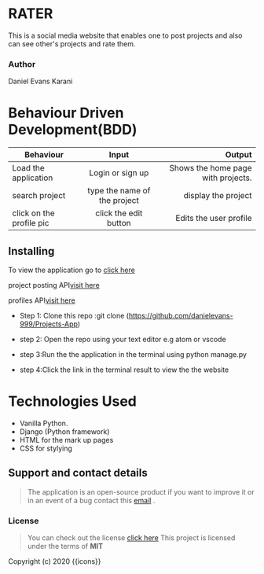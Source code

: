 

 # RATER
This is a social media website that enables one to post projects and also can see other's projects and rate them.

### Author

 Daniel Evans Karani

 # Behaviour Driven Development(BDD)

 | Behaviour                  | Input                  | Output                                             |
| ------------------------    |:----------------------:| --------------------------------------------------:|
| Load the application        | Login or sign up       | Shows the home page with projects.                 |
|search project               | type the name of the project |display the project| 
|click on the profile pic     |click the edit button    | Edits the user profile|
## Installing 

To view the application go to [click here]( https://danterater.herokuapp.com/)

project posting API[visit here](https://danterater.herokuapp.com/posts/)

profiles API[visit here](https://danterater.herokuapp.com/profiles/)

- Step 1: Clone this repo :git clone (https://github.com/danielevans-999/Projects-App)

- step 2: Open the repo using your text editor e.g atom or vscode

- step 3:Run the the application in  the terminal using python manage.py

- step 4:Click the link in the terminal result to view the the website

# Technologies Used

- Vanilla Python.
- Django (Python framework)
- HTML for the mark up pages
- CSS for stylying

## Support and contact details
>The application is an open-source product if you  want to improve it or in an event of a bug  contact this
> [email](maurice.karani@gmail.com) .
### License
>You can check out the license [click here](https://choosealicense.com/licenses/mit/)
This project is licensed under the terms of **MIT**

Copyright (c) 2020 {{icons}}